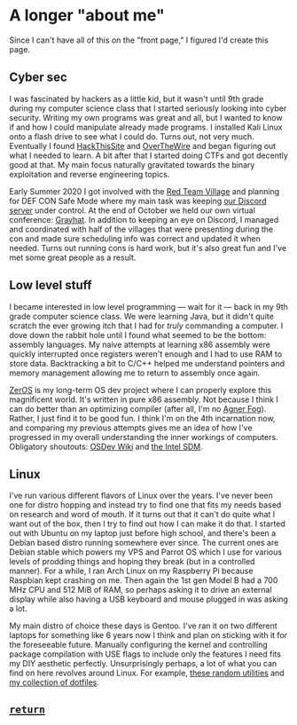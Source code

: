 # A longer "about me"
Since I can't have all of this on the "front page," I figured I'd create this page.

## Cyber sec
I was fascinated by hackers as a little kid, but it wasn't until 9th grade during my computer science class that I started seriously looking into cyber security.
Writing my own programs was great and all, but I wanted to know if and how I could manipulate already made programs.
I installed Kali Linux onto a flash drive to see what I could do.
Turns out, not very much.
Eventually I found [HackThisSite][hts] and [OverTheWire][otw] and began figuring out what I needed to learn.
A bit after that I started doing CTFs and got decently good at that.
My main focus naturally gravitated towards the binary exploitation and reverse engineering topics.

Early Summer 2020 I got involved with the [Red Team Village][rtv] and planning for DEF CON Safe Mode where my main task was keeping [our Discord server][rtv discord] under control.
At the end of October we held our own virtual conference: [Grayhat][grayhat site].
In addition to keeping an eye on Discord, I managed and coordinated with half of the villages that were presenting during the con and made sure scheduling info was correct and updated it when needed.
Turns out running cons is hard work, but it's also great fun and I've met some great people as a result.

## Low level stuff
I became interested in low level programming &mdash; wait for it &mdash; back in my 9th grade computer science class.
We were learning Java, but it didn't quite scratch the ever growing itch that I had for _truly_ commanding a computer.
I dove down the rabbit hole until I found what seemed to be the bottom: assembly languages.
My naive attempts at learning x86 assembly were quickly interrupted once registers weren't enough and I had to use RAM to store data.
Backtracking a bit to C/C++ helped me understand pointers and memory management allowing me to return to assembly once again.

[ZerOS][zeros] is my long-term OS dev project where I can properly explore this magnificent world.
It's written in pure x86 assembly.
Not because I think I can do better than an optimizing compiler (after all, I'm no [Agner Fog][agner]).
Rather, I just find it to be good fun.
I think I'm on the 4th incarnation now, and comparing my previous attempts gives me an idea of how I've progressed in my overall understanding the inner workings of computers.
Obligatory shoutouts: [OSDev Wiki][osdev wiki] and [the Intel SDM][intel sdm].

## Linux
I've run various different flavors of Linux over the years.
I've never been one for distro hopping and instead try to find one that fits my needs based on research and word of mouth.
If it turns out that it can't do quite what I want out of the box, then I try to find out how I can make it do that.
I started out with Ubuntu on my laptop just before high school, and there's been a Debian based distro running somewhere ever since.
The current ones are Debian stable which powers my VPS and Parrot OS which I use for various levels of prodding things and hoping they break (but in a controlled manner).
For a while, I ran Arch Linux on my Raspberry Pi because Raspbian kept crashing on me.
Then again the 1st gen Model B had a 700 MHz CPU and 512 MiB of RAM, so perhaps asking it to drive an external display while also having a USB keyboard and mouse plugged in was asking a lot.

My main distro of choice these days is Gentoo.
I've ran it on two different laptops for something like 6 years now I think and plan on sticking with it for the foreseeable future.
Manually configuring the kernel and controlling package compilation with USE flags to include only the features I need fits my DIY aesthetic perfectly.
Unsurprisingly perhaps, a lot of what you can find on here revolves around Linux.
For example, [these random utilities][misc-utils] and [my collection of dotfiles][dotfiles].

<h2><a href='https://github.com/xxc3nsoredxx'><code>return</code></a></h2>


<!-- link refs -->
<!-- cyber sec -->
[hts]:https://www.hackthissite.org
[otw]:https://overthewire.org/wargames

[rtv]:https://redteamvillage.io
[rtv discord]:https://discord.gg/redteamvillage
[grayhat site]:https://grayhat.co

<!-- low level stuff -->
[zeros]:https://github.com/xxc3nsoredxx/zeros
[agner]:https://agner.org/optimize
[osdev wiki]:https://wiki.osdev.org
[intel sdm]:https://software.intel.com/content/www/us/en/develop/articles/intel-sdm.html#combined

<!-- linux -->
[misc-utils]:https://github.com/xxc3nsoredxx/misc-utils
[dotfiles]:https://github.com/xxc3nsoredxx/dotfiles
